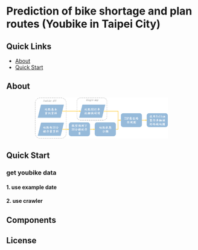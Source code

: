 # Prediction of bike shortage and plan routes (Youbike in Taipei City)

## Quick Links
- [About](#about)
- [Quick Start](#quick-start-demo)

## About

<p align="center"><img width="70%" src="img/Main_flow_chart.png" /></p>

## Quick Start
### get youbike data
#### 1. use example date

#### 2. use crawler


## Components

## License
